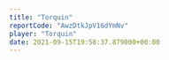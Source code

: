 ```yaml
---
title: "Torquin"
reportCode: "AwzDtkJpV16dYmNv"
player: "Torquin"
date: 2021-09-15T19:58:37.879000+00:00
---
```

